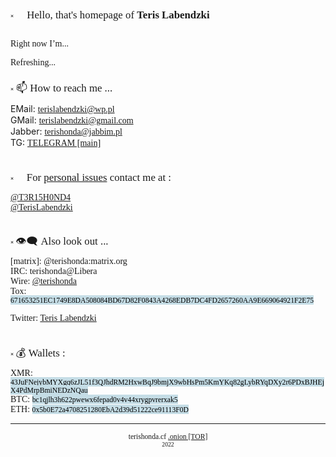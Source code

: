 <style>
  @font-face {
		font-family: 'Hauss'; 
		src: url(ALSHAUSS-BOOK.TTF); 
	}
	 
	/* Жирный */
	@font-face {
		font-family: 'ALSHAUSS-MEDIUM.TTF'; 
		src: url(bold.ttf); 
	}

*{
	font-family: Hauss;
}
	
mark {
  background-color: #C5DDE6;
  color: black;
}
	
mark:hover {
  background-color: #3EBCE6;
	text-decoration: underline;
  color: black;
}	
  
  </style>

<script>

var days = ['Sunday','Monday','Tuesday','Wednesday','Thursday','Friday','Saturday'];


function updateTime(){
    var currentTime = new Date();
var status = "Available ✅";

d = currentTime.getUTCDay();
    h = currentTime.getUTCHours();



 if (h >= 0 && h <= 4) {
  status = "Sleeping... 💤";
}


if (d == 1 && h>=10 && h<16)
{
	status = "Busy. ⚠️ Do not disturb. ⛔";
}

if (d == 2 && h>=4 && h<18)
{
	status = "Busy. ⚠️ Do not disturb. ⛔";
}

if (d == 3 && h>=8 && h<12)
{
	status = "Busy. ⚠️ Do not disturb. ⛔";
}

if (d == 4 && h>=4 && h<10)
{
	status = "Busy. ⚠️ Do not disturb. ⛔";
}

if (d == 5 && h < 7)
{
 status = "Sleeping... 💤";
}

if (d == 6 && h>=4 && h<18)
{
	status = "Busy. ⚠️ Do not disturb. ⛔";
}


if (d == 0 && h < 7)
{
	status = "Sleeping... 💤";
} else {
if (d == 0 && h >= 7)
	status = "Having a weekend. 📵";
}

    
	document.getElementById('status_span').innerHTML = status;
    
}
setInterval(updateTime, 1000);


</script>




<!---
terishonda/terishonda is a ✨ special ✨ repository because its `README.md` (this file) appears on your GitHub profile.
You can click the Preview link to take a look at your changes.
--->
<body>
༝ <big>👋 Hello, that's homepage of <b>Teris Labendzki</b></big><br>

Right now I’m...<br>
<div id="status_span">Refreshing...</div><br>
༝ <big>📫 How to reach me ...</big> <br>
EMail: <a href="mailto:terislabendzki@wp.pl">terislabendzki@wp.pl</a><br>
GMail: <a href="mailto:terislabendzki@gmail.com">terislabendzki@gmail.com</a><br>
Jabber: <a href="xmpp:terishonda@jabbim.pl?message">terishonda@jabbim.pl</a><br>
TG: <a href="https://terrishonda.t.me">TELEGRAM [main]</a><br><br>

༝ <big>📩 For <u>personal issues</u> contact me at : </big><br>
<a href="https://T3R15H0ND4.t.me">@T3R15H0ND4</a><br>
<a href="https://TerisLabendzki.t.me">@TerisLabendzki</a><br><br>
<!--
<select id="telegram">
<option selected="selected" value="T3R15H0ND4.t.me">@T3R15H0ND4</option>
<option value="TerisLabendzki.t.me">@TerisLabendzki</option>
<option value="labedzki.t.me">@labedzki</option>
<option value="MrLabendzki.t.me">@MrLabendzki</option>
<option value="terishondaa.t.me">@terishondaa</option>
<option value="TerisLabedzki.t.me">@TerisLabedzki</option>
<option value="terrrishonda.t.me">@terrrishonda</option>
<option value="terish0nda.t.me">@terish0nda</option>
<option value="terishond4.t.me">@terishond4</option>
</select><br>
👇👇<br>
<div style="margin:0; padding:0;" id="tglink">https://T3R15H0ND4.t.me</div><br>
<script type="text/javascript">
 document.getElementById("telegram").addEventListener("change", function(){
	document.getElementById('tglink').innerHTML = "https://"+this.value;
    });
</script>
-->

༝ <big>👁‍🗨 Also look out ...</big><br>
[matrix]: @terishonda:matrix.org<br>
IRC: terishonda@Libera<br>
Wire: <a href="https://account.wire.com/user-profile/?id=24850570-86b7-45f4-ae94-77eef86043ea">@terishonda</a><br>
Tox: <mark><small>671653251EC1749E8DA508084BD67D82F0843A4268EDB7DC4FD2657260AA9E669064921F2E75</small></mark><br>	

Twitter: <a href="https://twitter.com/@terishonda">Teris Labendzki</a><br>
<br><br>
༝ <big>💰 Wallets :</big><br>
XMR: <mark><small>43JuFNejybMYXgq6zJL51f3QJhdRM2HxwBqJ9bmjX9wbHsPm5KmYKq82gLybRYqDXy2r6PDxBJHEjX4PdMrpBmiNEDzNQau</small></mark><br>
BTC: <mark><small>bc1qjlh3h622pwewx6fepad0v4v44xrygpvrerxak5</small></mark><br>
ETH: <mark><small>0x5b0E72a4708251280EbA2d39d51222ce91113F0D</small></mark><br>

<hr>
<div align="center"><small>terishonda.cf    </small>
<small><a href="http://ed5hju7ynb3r44rpfbllahhgubivsnbkqtpggxy53hywafy56qzturad.onion">.onion [TOR]</a><br>	
<small> 2022 </small>
<body>

